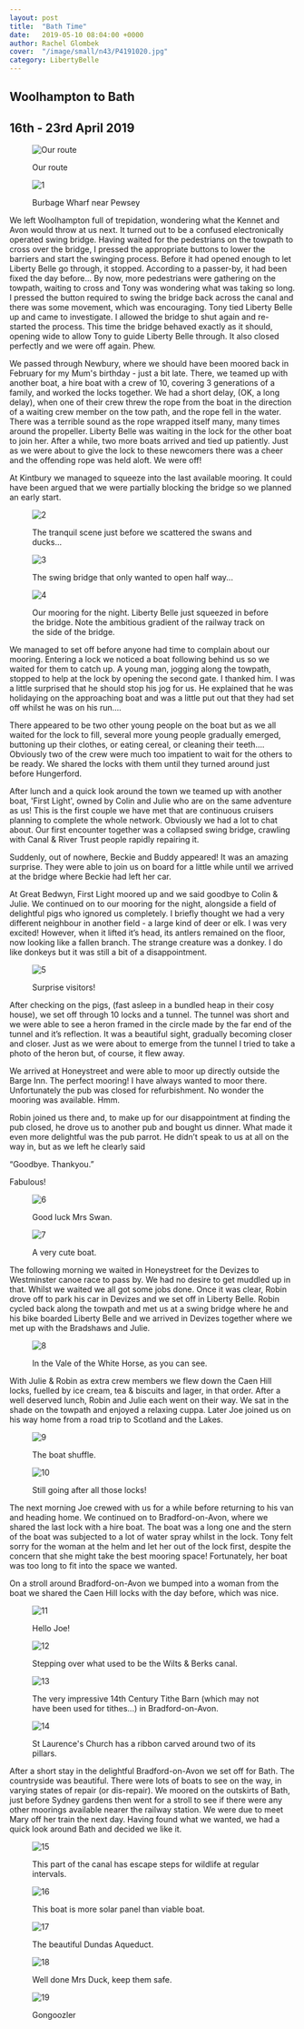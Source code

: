 ```yaml
---
layout: post
title:  "Bath Time"
date:   2019-05-10 08:04:00 +0000
author: Rachel Glombek
cover:  "/image/small/n43/P4191020.jpg"
category: LibertyBelle
---
```


<h2>Woolhampton to Bath</h2>
<h2>16th - 23rd April 2019</h2>

<figure>
 <img src="{{site.baseurl}}/image/maps/n43map.png" alt="Our route" >
 <figcaption>
 <p>Our route</p>
 </figcaption>
</figure>

<figure>
 <img src="{{site.baseurl}}/image/small/n43/P4180998.jpg" alt="1" >
 <figcaption>
 <p>Burbage Wharf near Pewsey</p>
 </figcaption>
</figure>


<p>We left Woolhampton full of trepidation, wondering what the Kennet and Avon would throw at us next. It turned out to be a confused electronically operated swing bridge. Having waited for the pedestrians on the towpath to cross over the bridge, I pressed the appropriate buttons to lower the barriers and start the swinging process. Before it had opened enough to let Liberty Belle go through, it stopped. According to a passer-by, it had been fixed the day before... By now, more pedestrians were gathering on the towpath, waiting to cross and Tony was wondering what was taking so long. I pressed the button required to swing the bridge back across the canal and there was some movement, which was encouraging. Tony tied Liberty Belle up and came to investigate. I allowed the bridge to shut again and re-started the process. This time the bridge behaved exactly as it should, opening wide to allow Tony to guide Liberty Belle through. It also closed perfectly and we were off again. Phew.</p>

<p>We passed through Newbury, where we should have been moored back in February for my Mum's birthday - just a bit late. There, we teamed up with another boat, a hire boat with a crew of 10, covering 3 generations of a family, and worked the locks together. We had a short delay, (OK, a long delay), when one of their crew threw the rope from the boat in the direction of a waiting crew member on the tow path, and the rope fell in the water. There was a terrible sound as the rope wrapped itself many, many times around the propeller.  Liberty Belle was waiting in the lock for the other boat to join her. After a while, two more boats arrived and tied up patiently. Just as we were about to give the lock to these newcomers there was a cheer and the offending rope was held aloft. We were off!</p>

<p>At Kintbury we managed to squeeze into the last available mooring. It could have been argued that we were partially blocking the bridge so we planned an early start.</p>

<figure>
 <img src="{{site.baseurl}}/image/small/n43/P4160951.jpg" alt="2" >
 <figcaption>
 <p>The tranquil scene just before we scattered the swans and ducks...</p>
 </figcaption>
</figure>

<figure>
 <img src="{{site.baseurl}}/image/small/n43/P4160960.jpg" alt="3" >
 <figcaption>
 <p>The swing bridge that only wanted to open half way...</p>
 </figcaption>
</figure>

<figure>
 <img src="{{site.baseurl}}/image/small/n43/IMG_20190417_084646_597.jpg" alt="4" >
 <figcaption>
 <p>Our mooring for the night. Liberty Belle just squeezed in before the bridge. Note the ambitious gradient of the railway track on the side of the bridge.</p>
 </figcaption>
</figure>

<p>We managed to set off before anyone had time to complain about our mooring. Entering a lock we noticed a boat following behind us so we waited for them to catch up. A young man, jogging along the towpath, stopped to help at the lock by opening the second gate. I thanked him. I was a little surprised that he should stop his jog for us. He explained that he was holidaying on the approaching boat and was a little put out that they had set off whilst he was on his run....</p>

<p>There appeared to be two other young people on the boat but as we all waited for the lock to fill, several more young people gradually emerged, buttoning up their clothes, or eating cereal, or cleaning their teeth…. Obviously two of the crew were much too impatient to wait for the others to be ready. We shared the locks with them until they turned around just before Hungerford.</p>

<p>After lunch and a quick look around the town we teamed up with another boat, 'First Light', owned by Colin and Julie who are on the same adventure as us! This is the first couple we have met that are continuous cruisers planning to complete the whole network. Obviously we had a lot to chat about. Our first encounter together was a collapsed swing bridge, crawling with Canal & River Trust people rapidly repairing it.</p>

<p>Suddenly, out of nowhere, Beckie and Buddy appeared! It was an amazing surprise. They were able to join us on board for a little while until we arrived at the bridge where Beckie had left her car.</p>

<p>At Great Bedwyn, First Light moored up and we said goodbye to Colin & Julie. We continued on to our mooring for the night, alongside a field of delightful pigs who ignored us completely. I briefly thought we had a very different neighbour in another field - a large kind of deer or elk. I was very excited! However, when it lifted it’s head, its antlers remained on the floor, now looking like a fallen branch. The strange creature was a donkey. I do like donkeys but it was still a bit of a disappointment.</p>

<figure>
 <img src="{{site.baseurl}}/image/small/n43/P4170988.jpg" alt="5" >
 <figcaption>
 <p>Surprise visitors!</p>
 </figcaption>
</figure>


<p>After checking on the pigs, (fast asleep in a bundled heap in their cosy house), we set off through 10 locks and a tunnel. The tunnel was short and we were able to see a heron framed in the circle made by the far end of the tunnel and it’s reflection. It was a beautiful sight, gradually becoming closer and closer. Just as we were about to emerge from the tunnel I tried to take a photo of the heron but, of course, it flew away.</p>

<p>We arrived at Honeystreet and were able to moor up directly outside the Barge Inn. The perfect mooring! I have always wanted to moor there. Unfortunately the pub was closed for refurbishment. No wonder the mooring was available. Hmm.</p>

<p>Robin joined us there and, to make up for our disappointment at finding the pub closed, he drove us to another pub and bought us dinner. What made it even more delightful was the pub parrot. He didn’t speak to us at all on the way in, but as we left he clearly said</p>

<p>“Goodbye. Thankyou.”</p>
<p>Fabulous!</p>



<figure>
 <img src="{{site.baseurl}}/image/small/n43/P4181007.jpg" alt="6" >
 <figcaption>
 <p>Good luck Mrs Swan.</p>
 </figcaption>
</figure>

<figure>
 <img src="{{site.baseurl}}/image/small/n43/P4181004.jpg" alt="7" >
 <figcaption>
 <p>A very cute boat.</p>
 </figcaption>
</figure>



<p>The following morning we waited in Honeystreet for the Devizes to Westminster canoe race to pass by. We had no desire to get muddled up in that. Whilst we waited we all got some jobs done. Once it was clear, Robin drove off to park his car in Devizes and we set off in Liberty Belle. Robin cycled back along the towpath and met us at a swing bridge where he and his bike boarded Liberty Belle and we arrived in Devizes together where we met up with the Bradshaws and Julie.</p>


<figure>
 <img src="{{site.baseurl}}/image/small/n43/P4191020.jpg" alt="8" >
 <figcaption>
 <p>In the Vale of the White Horse, as you can see.</p>
 </figcaption>
</figure>


<p>With Julie & Robin as extra crew members we flew down the Caen Hill locks, fuelled by ice cream, tea & biscuits and lager, in that order. After a well deserved lunch, Robin and Julie each went on their way. We sat in the shade on the towpath and enjoyed a relaxing cuppa. Later Joe joined us on his way home from a road trip to Scotland and the Lakes.</p>


<figure>
 <img src="{{site.baseurl}}/image/small/n43/P4201041.jpg" alt="9" >
 <figcaption>
 <p>The boat shuffle.</p>
 </figcaption>
</figure>

<figure>
 <img src="{{site.baseurl}}/image/small/n43/P4201061.jpg" alt="10" >
 <figcaption>
 <p>Still going after all those locks!</p>
 </figcaption>
</figure>

<p>The next morning Joe crewed with us for a while before returning to his van and heading home. We continued on to Bradford-on-Avon, where we shared the last lock with a hire boat. The boat was a long one and the stern of the boat was subjected to a lot of water spray whilst in the lock. Tony felt sorry for the woman at the helm and let her out of the lock first, despite the concern that she might take the best mooring space! Fortunately, her boat was too long to fit into the space we wanted.</p>

<p>On a stroll around Bradford-on-Avon we bumped into a woman from the boat we shared the Caen Hill locks with the day before, which was nice.</p>

<figure>
 <img src="{{site.baseurl}}/image/small/n43/P4211068.jpg" alt="11" >
 <figcaption>
 <p>Hello Joe!</p>
 </figcaption>
</figure>

<figure>
 <img src="{{site.baseurl}}/image/small/n43/P4211074.jpg" alt="12" >
 <figcaption>
 <p>Stepping over what used to be the Wilts & Berks canal.</p>
 </figcaption>
</figure>

<figure>
 <img src="{{site.baseurl}}/image/small/n43/P4221077.jpg" alt="13" >
 <figcaption>
 <p>The very impressive 14th Century Tithe Barn (which may not have been used for tithes...) in Bradford-on-Avon.</p>
 </figcaption>
</figure>

<figure>
 <img src="{{site.baseurl}}/image/small/n43/P4221083.jpg" alt="14" >
 <figcaption>
 <p>St Laurence's Church has a ribbon carved around two of its pillars.</p>
 </figcaption>
</figure>

<p>After a short stay in the delightful Bradford-on-Avon we set off for Bath. The countryside was beautiful. There were lots of boats to see on the way, in varying states of repair (or dis-repair). We moored on the outskirts of Bath, just before Sydney gardens then went for a stroll to see if there were any other moorings available nearer the railway station. We were due to meet Mary off her train the next day. Having found what we wanted, we had a quick look around Bath and decided we like it.</p>

<figure>
 <img src="{{site.baseurl}}/image/small/n43/P4231103.jpg" alt="15" >
 <figcaption>
 <p>This part of the canal has escape steps for wildlife at regular intervals.</p>
 </figcaption>
</figure>

<figure>
 <img src="{{site.baseurl}}/image/small/n43/P4231088.jpg" alt="16" >
 <figcaption>
 <p>This boat is more solar panel than viable boat.</p>
 </figcaption>
</figure>

<figure>
 <img src="{{site.baseurl}}/image/small/n43/P4231105.jpg" alt="17" >
 <figcaption>
 <p>The beautiful Dundas Aqueduct.</p>
 </figcaption>
</figure>

<figure>
 <img src="{{site.baseurl}}/image/small/n43/P4231123.jpg" alt="18" >
 <figcaption>
 <p>Well done Mrs Duck, keep them safe.</p>
 </figcaption>
</figure>

<figure>
 <img src="{{site.baseurl}}/image/small/n43/P4231118.jpg" alt="19" >
 <figcaption>
 <p>Gongoozler </p>
 </figcaption>
</figure>

